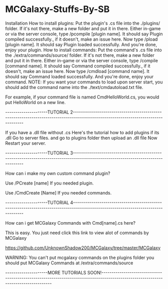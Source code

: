 # MCGalaxy-Stuffs-By-SB

Installation
How to install plugins:
Put the plugin's .cs file into the ./plugins/ folder. If it's not there, make a new folder and put it in there.
Either in-game or via the server console, type /pcompile [plugin name]. It should say Plugin compiled successfully., if it doesn't, make an issue here.
Now type /pload [plugin name]. It should say Plugin loaded successfully.
And you're done, enjoy your plugin.
How to install commands:
Put the command's .cs file into the ./extra/commands/source/ folder. If it's not there, make a new folder and put it in there.
Either in-game or via the server console, type /compile [command name]. It should say Command compiled successfully., if it doesn't, make an issue here.
Now type /cmdload [command name]. It should say Command loaded successfully.
And you're done, enjoy your command.
NOTE: If you want your commands to load upon server start, you should add the command name into the ./text/cmdautoload.txt file.

For example, if your command file is named CmdHelloWorld.cs, you would put HelloWorld on a new line.




---------------------TUTORIAL 2-----------------------------------------------------------------------------------------------------------------------------------




 If you have a .dll file without .cs Here's the tutorial how to add plugins if its .dll Go to server files. and go to plugins folder then upload an .dll file Now 
Restart your server.


---------------------TUTORIAL 3-----------------------------------------------------------------------------------------------------------------------------------

 How can i make my own custom command plugin?

Use /PCreate [name] If you needed plugin.

Use /CmdCreate [Name] If you needed commands.


---------------------TUTORIAL 4-----------------------------------------------------------------------------------------------------------------------------------

   
  How can i get MCGalaxy Commands with Cmd[name].cs here?


  This is easy. You just need click this link to view alot of commands by MCGalaxy

 https://github.com/UnknownShadow200/MCGalaxy/tree/master/MCGalaxy

 WARNING: You can't put mcgalaxy commands on the plugins folder you should put MCGalaxy Commands at /extra/commands/source


---------------------MORE TUTORIALS SOON!-----------------------------------------------------------------------------------------------------------------------------------


